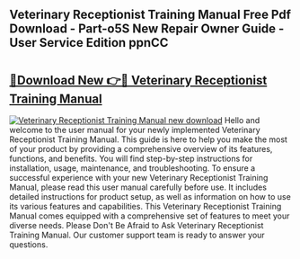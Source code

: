 ## Veterinary Receptionist Training Manual Free Pdf Download - Part-o5S New Repair Owner Guide - User Service Edition ppnCC

# <h2><a href="http://bc34725.oget.top/?id=Veterinary+Receptionist+Training+Manual">🔗Download New 👉🔴 Veterinary Receptionist Training Manual</a></h2>

[![Veterinary Receptionist Training Manual new download](https://i.imgur.com/5g1atiW.png)](http://bc34725.oget.top/?id=Veterinary+Receptionist+Training+Manual)
Hello and welcome to the user manual for your newly implemented Veterinary Receptionist Training Manual. This guide is here to help you make the most of your product by providing a comprehensive overview of its features, functions, and benefits. You will find step-by-step instructions for installation, usage, maintenance, and troubleshooting. To ensure a successful experience with your new Veterinary Receptionist Training Manual, please read this user manual carefully before use. It includes detailed instructions for product setup, as well as information on how to use its various features and capabilities. This Veterinary Receptionist Training Manual comes equipped with a comprehensive set of features to meet your diverse needs. Please Don't Be Afraid to Ask Veterinary Receptionist Training Manual. Our customer support team is ready to answer your questions.
